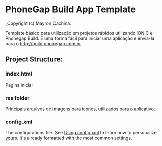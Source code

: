 # PhoneGap Build App Template

_Copyright (c) Mayron Cachina.

Template básico para utilização em projetos rápidos utilizando IONIC e Phonegap Build. É uma forma fácil para iniciar uma aplicação e envia-la para o http://build.phonegap.com.br


## Project Structure:

### index.html
Pagina inicial

### res folder
Principais arquivos de imagens para icones, utilizados para o aplicativo.

### config.xml
The configurations file. See [Using config.xml](https://build.phonegap.com/docs/config-xml) to learn how to personalize yours. It's already formatted with the most common settings.

